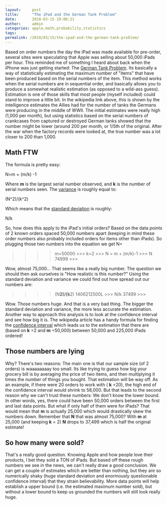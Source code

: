 ```yaml
---
layout:     post
title:      "The iPad and the German Tank Problem"
date:       2010-03-15 19:06:21
author:     admin
categories: apple,math,probability,statistics
tags:  
permalink: /2010/03/15/the-ipad-and-the-german-tank-problem/
---
```

Based on order numbers the day the iPad was made available for pre-order, several sites were speculating that Apple was selling about 50,000 iPads per hour. This reminded me of something I heard about back when the iPhone was just getting started: The [German Tank Problem](http://en.wikipedia.org/wiki/German_tank_problem). Its basically a way of statistically estimating the maximum number of "items" that have been produced based on the serial numbers of the item. This method works when the serial numbers are in sequential order, and basically allows you to produce a somewhat realistic estimation (as opposed to a wild-ass guess). Estimation is one of those skills that most people (myself included) could stand to improve a little bit. In the wikipedia link above, this is shown by the intelligence estimates the Allies had for the number of tanks the Germans were producing in the middle of WWII. The initial estimates were really high (1,000 per month), but using statistics based on the serial numbers of crankcases from captured or destroyed German tanks showed that the number might be lower (around 200 per month, or 1/5th of the original. After the war when the factory records were looked at, the true number was a lot closer to 200 than 1,000. 

## Math FTW

The formula is pretty easy: 

N=m + (m/k) -1

Where **m** is the largest serial number observed, and **k** is the number of serial numbers seen. The [variance](http://en.wikipedia.org/wiki/Variance) is roughly equal to: 

(N^2)/(k^2)

Which means that the [standard deviation](http://en.wikipedia.org/wiki/Standard_deviation) is roughly: 

N/k

So, how does this apply to the iPad's initial orders? Based on the data points of 2 known orders spaced 50,000 numbers apart (keeping in mind these order numbers also probably included orders for items other than iPads). So plugging those two numbers into the equation we get N= 

> >>> m=50000 >>> k=2 >>> N = m + (m/k)-1 >>> N 74999 >>>

Wow, almost 75,000... That seems like a really big number. The question we should then ask ourselves is "How realistic is this number?" Using the standard deviation and variance we could find out how spread out our numbers are: 

> >>> (N**2)/(k**2) 1406212500L >>> N/k 37499 >>>

Wow. Those numbers huge. And that is a very bad thing. The bigger the standard deviation and variance, the more less accurate the estimation. Another way to approach this analysis is to look at the confidence interval and see how big it is. The wikipedia article has a handy formula for finding the [confidence interval](http://en.wikipedia.org/wiki/German_tank_problem#Confidence_intervals) which leads us to the estimation that there are (based on **k** =2 and **m** =50,000) between 50,000 and 225,000 iPads ordered! 

## Those numbers are lying

Why? There's two reasons: The main one is that our sample size (of 2 orders) is waaaaaaaay too small. Its like trying to guess how big your grocery bill is by averaging the price of two items, and then multiplying it times the number of things you bought. That estimation will be way off. As an example, if there were 20 orders to work with ( **k** =20), the high end of the confidence interval would shrink to 58,000. But that leads to the second reason why we can't trust these numbers: We don't know the lower bound. In other words, yes, there could have been 50,000 orders between the first and last data points. But what if only half of them were for iPads? That would mean that **m** is actually 25,000 which would drastically skew the numbers down. Remember that **N** that was almost 75,000? With **m** at 25,000 (and keeping **k** = 2) **N** drops to 37,499 which is half the original estimate! 

## So how many were sold?

That's a really good question. Knowing Apple and how people love their products, I bet they sold a TON of iPads. But based off these rough numbers we see in the news, we can't really draw a good conclusion. We can get a couple of estimates which are better than nothing, but they are so numerically shaky (huge standard deviation and enormously questionable confidence interval) that they strain believability. More data points will help establish a upper bound (i.e. the estimated maximum number sold), but without a lower bound to keep us grounded the numbers will still look really huge.
